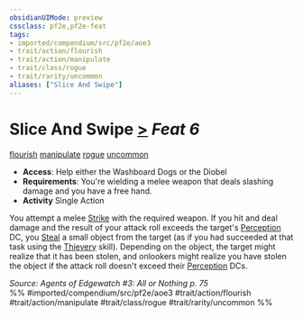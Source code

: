 ```yaml
---
obsidianUIMode: preview
cssclass: pf2e,pf2e-feat
tags:
- imported/compendium/src/pf2e/aoe3
- trait/action/flourish
- trait/action/manipulate
- trait/class/rogue
- trait/rarity/uncommon
aliases: ["Slice And Swipe"]
---
```

# Slice And Swipe  [>](chapter-9-playing-the-game.md#Actions "Single Action") *Feat 6*  
[flourish](flourish.md)  [manipulate](manipulate.md)  [rogue](rules/traits/rogue.md)  [uncommon](uncommon.md)  

- **Access**: Help either the Washboard Dogs or the Diobel
- **Requirements**: You're wielding a melee weapon that deals slashing damage and you have a free hand.
- **Activity** Single Action

You attempt a melee [Strike](strike.md) with the required weapon. If you hit and deal damage and the result of your attack roll exceeds the target's [Perception](../skills.md#Perception) DC, you [Steal](steal.md) a small object from the target (as if you had succeeded at that task using the [Thievery](../skills.md#Thievery) skill). Depending on the object, the target might realize that it has been stolen, and onlookers might realize you have stolen the object if the attack roll doesn't exceed their [Perception](../skills.md#Perception) DCs.

*Source: Agents of Edgewatch #3: All or Nothing p. 75*  
%% #imported/compendium/src/pf2e/aoe3 #trait/action/flourish #trait/action/manipulate #trait/class/rogue #trait/rarity/uncommon %%